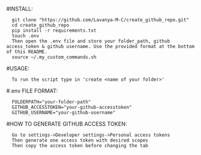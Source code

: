 #INSTALL:

      git clone "https://github.com/Lavanya-M-C/create_github_repo.git"
      cd create_github_repo
      pip install -r requirements.txt
      touch .env
      Then open the .env file and store your folder_path, github access_token & github username. Use the provided format at the bottom of this README.
      source ~/.my_custom_commands.sh

#USAGE:

      To run the script type in 'create <name of your folder>'

#.env FILE FORMAT:

      FOLDERPATH="your-folder-path"
      GITHUB_ACCESSTOKEN="your-github-accesstoken"
      GITHUB_USERNAME="your-github-username"

#HOW TO GENERATE GITHUB ACCESS TOKEN:

      Go to settings->Developer settings->Personal access tokens
      Then generate one access token with desired scopes
      Then copy the access token before changing the tab
